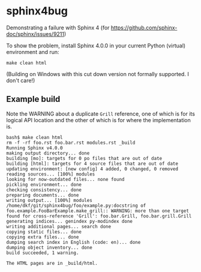 # sphinx4bug
Demonstrating a failure with Sphinx 4 (for https://github.com/sphinx-doc/sphinx/issues/9211)

To show the problem, install Sphinx 4.0.0 in your current Python (virtual) environment and run:

```
make clean html
```

(Building on Windows with this cut down version not formally supported. I don't care!)

## Example build
Note the WARNING about a duplicate `Grill` reference, one of which is for its logical API location and the other of which is for where the implementation is.

```
bash$ make clean html
rm -f -rf foo.rst foo.bar.rst modules.rst _build
Running Sphinx v4.0.0
making output directory... done
building [mo]: targets for 0 po files that are out of date
building [html]: targets for 4 source files that are out of date
updating environment: [new config] 4 added, 0 changed, 0 removed
reading sources... [100%] modules
looking for now-outdated files... none found
pickling environment... done
checking consistency... done
preparing documents... done
writing output... [100%] modules
/home/dkf/git/sphinx4bug/foo/example.py:docstring of foo.example.FooBarExample.make_grill:: WARNING: more than one target found for cross-reference 'Grill': foo.bar.Grill, foo.bar.grill.Grill
generating indices... genindex py-modindex done
writing additional pages... search done
copying static files... done
copying extra files... done
dumping search index in English (code: en)... done
dumping object inventory... done
build succeeded, 1 warning.

The HTML pages are in _build/html.
```
